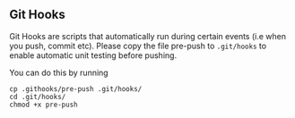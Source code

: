 ## Git Hooks

Git Hooks are scripts that automatically run during certain events (i.e
when you push, commit etc). Please copy the file pre-push to `.git/hooks` 
to enable automatic unit testing before pushing.

You can do this by running

```
cp .githooks/pre-push .git/hooks/
cd .git/hooks/
chmod +x pre-push
 ```
